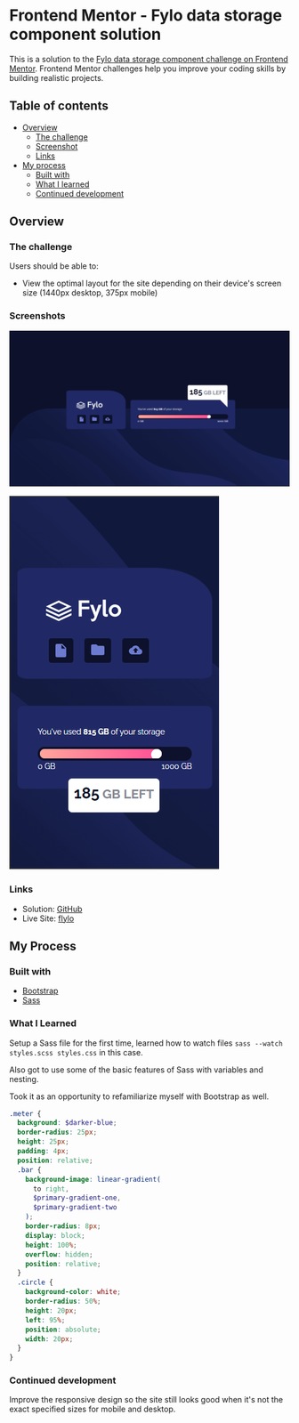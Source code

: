 # Frontend Mentor - Fylo data storage component solution

This is a solution to the [Fylo data storage component challenge on Frontend Mentor](https://www.frontendmentor.io/challenges/fylo-data-storage-component-1dZPRbV5n). Frontend Mentor challenges help you improve your coding skills by building realistic projects.

## Table of contents

- [Overview](#overview)
  - [The challenge](#the-challenge)
  - [Screenshot](#screenshot)
  - [Links](#links)
- [My process](#my-process)
  - [Built with](#built-with)
  - [What I learned](#what-i-learned)
  - [Continued development](#continued-development)

## Overview

### The challenge

Users should be able to:

- View the optimal layout for the site depending on their device's screen size (1440px desktop, 375px mobile)

### Screenshots

![Desktop screenshot of website](./images/flylo-desktop.png)

![Mobile screenshot of website](./images/flylo-mobile.png)

### Links

- Solution: [GitHub](https://github.com/nkind/flylo-frontend-challenge)
- Live Site: [flylo](https://flylo-frontend-challenge.vercel.app/)

## My Process

### Built with

- [Bootstrap](https://getbootstrap.com/)
- [Sass](https://sass-lang.com/)

### What I Learned

Setup a Sass file for the first time, learned how to watch files `sass --watch styles.scss styles.css` in this case.

Also got to use some of the basic features of Sass with variables and nesting.

Took it as an opportunity to refamiliarize myself with Bootstrap as well.

```scss nesting
.meter {
  background: $darker-blue;
  border-radius: 25px;
  height: 25px;
  padding: 4px;
  position: relative;
  .bar {
    background-image: linear-gradient(
      to right,
      $primary-gradient-one,
      $primary-gradient-two
    );
    border-radius: 8px;
    display: block;
    height: 100%;
    overflow: hidden;
    position: relative;
  }
  .circle {
    background-color: white;
    border-radius: 50%;
    height: 20px;
    left: 95%;
    position: absolute;
    width: 20px;
  }
}
```

### Continued development

Improve the responsive design so the site still looks good when it's not the exact specified sizes for mobile and desktop.
